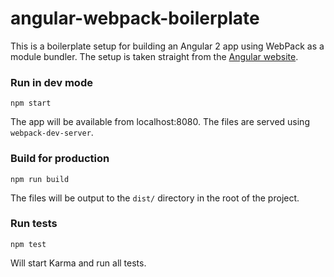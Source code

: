 # angular-webpack-boilerplate

This is a boilerplate setup for building an Angular 2 app using WebPack as a module bundler.
The setup is taken straight from the [Angular website](https://angular.io/docs/ts/latest/guide/webpack.html).

### Run in dev mode
```
npm start
```
The app will be available from localhost:8080.
The files are served using `webpack-dev-server`.

### Build for production
```
npm run build
```
The files will be output to the `dist/` directory in the root of the project.

### Run tests
```
npm test
```
Will start Karma and run all tests.